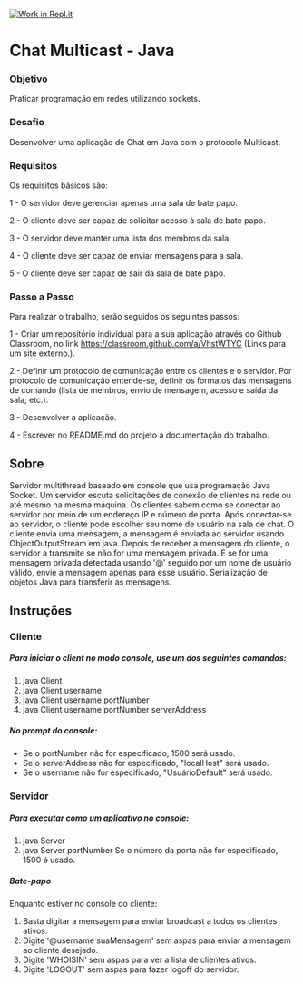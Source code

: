 [![Work in Repl.it](https://classroom.github.com/assets/work-in-replit-14baed9a392b3a25080506f3b7b6d57f295ec2978f6f33ec97e36a161684cbe9.svg)](https://classroom.github.com/online_ide?assignment_repo_id=2973293&assignment_repo_type=AssignmentRepo)
# Chat Multicast - Java

### Objetivo

Praticar programação em redes utilizando sockets.

### Desafio

Desenvolver uma aplicação de Chat em Java com o protocolo Multicast.

### Requisitos

Os requisitos básicos são:

1 - O servidor deve gerenciar apenas uma sala de bate papo.

2 - O cliente deve ser capaz de solicitar acesso à sala de bate papo.

3 - O servidor deve manter uma lista dos membros da sala.

4 - O cliente deve ser capaz de enviar mensagens para a sala.

5 - O cliente deve ser capaz de sair da sala de bate papo.

### Passo a Passo

Para realizar o trabalho, serão seguidos os seguintes passos:

1 - Criar um repositório individual para a sua aplicação através do Github Classroom, no link https://classroom.github.com/a/VhstWTYC (Links para um site externo.).

2 - Definir um protocolo de comunicação entre os clientes e o servidor. Por protocolo de comunicação entende-se, definir os formatos das mensagens de comando (lista de membros, envio de mensagem, acesso e saída da sala, etc.).

3 - Desenvolver a aplicação.

4 - Escrever no README.md do projeto a documentação do trabalho.

## Sobre

Servidor multithread baseado em console que usa programação Java Socket. Um servidor escuta solicitações de conexão de clientes na rede ou até mesmo na mesma máquina. Os clientes sabem como se conectar ao servidor por meio de um endereço IP e número de porta. Após conectar-se ao servidor, o cliente pode escolher seu nome de usuário na sala de chat. O cliente envia uma mensagem, a mensagem é enviada ao servidor usando ObjectOutputStream em java. Depois de receber a mensagem do cliente, o servidor a transmite se não for uma mensagem privada. E se for uma mensagem privada detectada usando '@' seguido por um nome de usuário válido, envie a mensagem apenas para esse usuário. Serialização de objetos Java para transferir as mensagens.

##  Instruções

### Cliente

##### Para iniciar o client no modo console, use um dos seguintes comandos:

1.  java Client
2.  java Client username
3.  java Client username portNumber
4.  java Client username portNumber serverAddress

##### No prompt do console:

- Se o portNumber não for especificado, 1500 será usado.
- Se o serverAddress não for especificado, "localHost" será usado.
- Se o username não for especificado, "UsuárioDefault" será usado.

### **Servidor**

##### Para executar como um aplicativo no console:

1.  java Server
2.  java Server portNumber
    Se o número da porta não for especificado, 1500 é usado.

##### Bate-papo

Enquanto estiver no console do cliente:

1. Basta digitar a mensagem para enviar broadcast a todos os clientes ativos.
2. Digite '@username <space> suaMensagem' sem aspas para enviar a mensagem ao cliente desejado.
3. Digite 'WHOISIN' sem aspas para ver a lista de clientes ativos.
4. Digite 'LOGOUT' sem aspas para fazer logoff do servidor.
